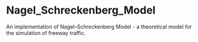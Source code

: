 # Nagel_Schreckenberg_Model
An implementation of Nagel–Schreckenberg Model - a theoretical model for the simulation of freeway traffic.
